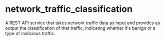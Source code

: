 # network_traffic_classification

A REST API service that takes network traffic data as input and provides as output the classification of that traffic, indicating whether it's benign or a type of malicious traffic.
